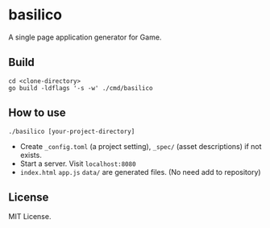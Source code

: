 # basilico

A single page application generator for Game.

## Build

```
cd <clone-directory>
go build -ldflags '-s -w' ./cmd/basilico
```

## How to use

```
./basilico [your-project-directory]
```

- Create `_config.toml` (a project setting), `_spec/` (asset descriptions) if not exists.
- Start a server. Visit `localhost:8080`
- `index.html` `app.js` `data/` are generated files. (No need add to repository)

## License

MIT License.
